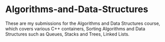 # Algorithms-and-Data-Structures

These are my submissions for the Algorithms and Data Structures course, which covers various C++ containers, Sorting Algorithms and Data Structures such as Queues, Stacks and Trees, Linked Lists.
